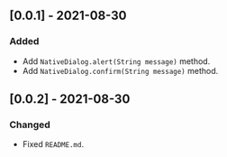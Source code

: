 ## [0.0.1] - 2021-08-30

### Added

- Add `NativeDialog.alert(String message)` method.
- Add `NativeDialog.confirm(String message)` method.

## [0.0.2] - 2021-08-30

### Changed

- Fixed `README.md`.
